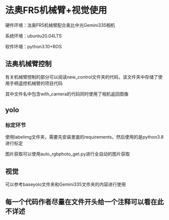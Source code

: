 # 法奥FR5机械臂+视觉使用

硬件环境：法奥FR5机械臂配合奥比中光Gemini335相机

系统环境：ubuntu20.04LTS

软件环境：python3.10+ROS
## 法奥机械臂控制
有关机械臂控制的部分可以阅读new_control文件夹的代码，该文件夹中存储了使用手柄遥控机械臂的项目代码

其中文件名中包含with_camera的代码同时使用了相机返回图像
## yolo
### 标定环节
使用labelimg文件夹，需要先安装里面的requirements，然后使用的是python3.8进行标定

图片获取可以使用auto_rgbphoto_get.py进行全自动的图片获取
## 视觉
可以参考baseyolo文件夹和Gemini335文件夹的内容进行使用

## 每一个代码作者尽量在文件开头给一个注释可以看在此不详述